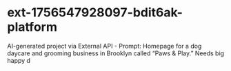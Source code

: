 # ext-1756547928097-bdit6ak-platform
AI-generated project via External API - Prompt: Homepage for a dog daycare and grooming business in Brooklyn called “Paws &amp; Play.” Needs big happy d
